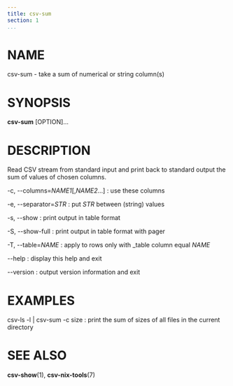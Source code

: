 ```yaml
---
title: csv-sum
section: 1
...
```


# NAME #

csv-sum - take a sum of numerical or string column(s)

# SYNOPSIS #

**csv-sum** [OPTION]...

# DESCRIPTION #

Read CSV stream from standard input and print back to standard output the sum of
values of chosen columns.

-c, --columns=*NAME1*[,*NAME2*...]
:   use these columns

-e, --separator=*STR*
:   put *STR* between (string) values

-s, --show
:   print output in table format

-S, --show-full
:   print output in table format with pager

-T, --table=*NAME*
:   apply to rows only with _table column equal *NAME*

--help
:   display this help and exit

--version
:   output version information and exit

# EXAMPLES #

csv-ls -l | csv-sum -c size
:   print the sum of sizes of all files in the current directory

# SEE ALSO #

**csv-show**(1), **csv-nix-tools**(7)
